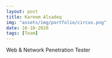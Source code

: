 ```yaml
---
layout: post
title: Kareem Alsadeq
img: "assets/img/portfolio/circus.png"
date: 16-10-2020
tags: [Team]
---
```

Web & Network Penetration Tester
